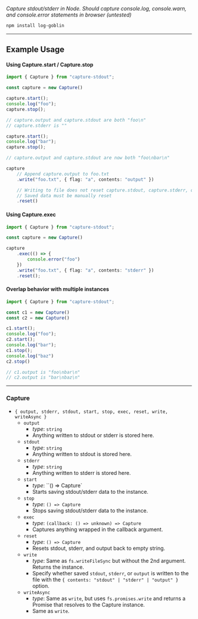 *Capture stdout/stderr in Node.  Should capture console.log, console.warn, and
console.error statements in browser (untested)*

```sh
npm install log-goblin
```

---

## Example Usage

#### Using Capture.start / Capture.stop

```typescript
import { Capture } from "capture-stdout";

const capture = new Capture()

capture.start();
console.log("foo");
capture.stop();

// capture.output and capture.stdout are both "foo\n"
// capture.stderr is ""

capture.start();
console.log("bar");
capture.stop();

// capture.output and capture.stdout are now both "foo\nbar\n"

capture
    // Append capture.output to foo.txt
    .write("foo.txt", { flag: "a", contents: "output" })

    // Writing to file does not reset capture.stdout, capture.stderr, or capture.output
    // Saved data must be manually reset
    .reset()
```

#### Using Capture.exec

```typescript
import { Capture } from "capture-stdout";

const capture = new Capture()

capture
    .exec(() => {
        console.error("foo")
    })
    .write("foo.txt", { flag: "a", contents: "stderr" })
    .reset();
```

#### Overlap behavior with multiple instances

```typescript
import { Capture } from "capture-stdout";

const c1 = new Capture()
const c2 = new Capture()

c1.start();
console.log("foo");
c2.start();
console.log("bar");
c1.stop();
console.log("baz")
c2.stop()

// c1.output is "foo\nbar\n"
// c2.output is "bar\nbaz\n"

```

---

### Capture

- `{ output, stderr, stdout, start, stop, exec, reset, write, writeAsync }`
    - `output`
        - *type*: `string`
        - Anything written to stdout or stderr is stored here.
    - `stdout`
        - *type*: `string`
        - Anything written to stdout is stored here.
    - `stderr`
        - *type*: `string`
        - Anything written to stderr is stored here.
    - `start`
        - *type*: ``() => Capture`
        - Starts saving stdout/stderr data to the instance.
    - `stop`
        - *type*: `() => Capture`
        - Stops saving stdout/stderr data to the instance.
    - `exec`
        - *type*: `(callback: () => unknown) => Capture`
        - Captures anything wrapped in the callback argument.
    - `reset`
        - *type*: `() => Capture`
        - Resets stdout, stderr, and output back to empty string.
    - `write`
        - *type*: Same as `fs.writeFileSync` but without the 2nd argument.
          Returns the instance.
        - Specify whether saved `stdout`, `stderr`, or `output` is written to the file
          with the `{ contents: "stdout" | "stderr" | "output" }` option.
    - `writeAsync`
        - *type*:  Same as `write`, but uses `fs.promises.write` and returns a
          Promise that resolves to the Capture instance.
        - Same as `write`.












